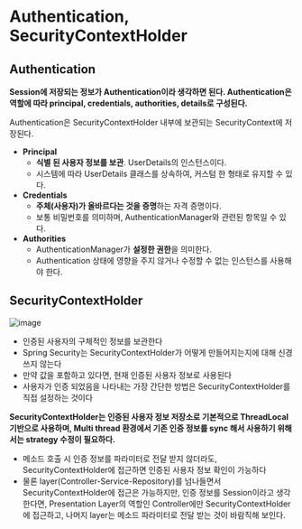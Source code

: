 # Authentication, SecurityContextHolder

## Authentication

**Session에 저장되는 정보가 Authentication이라 생각하면 된다. Authentication은 역할에 따라 principal, credentials, authorities, details로 구성된다.** 

Authentication은 SecurityContextHolder 내부에 보관되는 SecurityContext에 저장된다.

- **Principal**
    - **식별 된 사용자 정보를 보관**. UserDetails의 인스턴스이다.
    - 시스템에 따라 UserDetails 클래스를 상속하여, 커스텀 한 형태로 유지할 수 있다.
- **Credentials**
    - **주체(사용자)가 올바르다는 것을 증명**하는 자격 증명이다.
    - 보통 비밀번호를 의미하며, AuthenticationManager와 관련된 항목일 수 있다.
- **Authorities**
    - AuthenticationManager가 **설정한 권한**을 의미한다.
    - Authentication 상태에 영향을 주지 않거나 수정할 수 없는 인스턴스를 사용해야 한다.
    

## SecurityContextHolder

![image](https://user-images.githubusercontent.com/74949294/174008733-9367d324-9a6d-4fee-b4a6-4a479d914ef5.png)

- 인증된 사용자의 구체적인 정보를 보관한다
- Spring Security는 SecurityContextHolder가 어떻게 만들어지는지에 대해 신경 쓰지 않는다
- 만약 값을 포함하고 있다면, 현재 인증된 사용자 정보로 사용된다
- 사용자가 인증 되었음을 나타내는 가장 간단한 방법은 SecurityContextHolder를 직접 설정하는 것이다

**SecurityContextHolder는 인증된 사용자 정보 저장소로 기본적으로 ThreadLocal 기반으로 사용하며, Multi thread 환경에서 기존 인증 정보를 sync 해서 사용하기 위해서는 strategy 수정이 필요하다.**

- 메소드 호출 시 인증 정보를 파라미터로 전달 받지 않더라도, SecurityContextHolder에 접근하면 인증된 사용자 정보 확인이 가능하다
- 물론 layer(Controller-Service-Repository)를 넘나들면서 SecurityContextHolder에 접근은 가능하지만, 인증 정보를 Session이라고 생각한다면, Presentation Layer의 역할인 Controller에만 SecurityContextHolder에 접근하고, 나머지 layer는 메소드 파라미터로 전달 받는 것이 바람직해 보인다.
